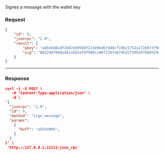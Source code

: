Signes a message with the wallet key

### Request

```json
{
    "id": 0,
    "jsonrpc": "2.0",
    "result": {
        "pkey": "a85e688adf2b87e09588f223e9ed67d48cf19b21752a172b973f96b52f289068",
        "sig": "80229d7660ad61a565af8f980cc86723b7a67d5d2f205e5f6895294ed700cd08e4be15bfb00889ad9731d51d7e8687585c2e27c031e214229a3fcc1ce3a17d0d"
    }
}
```

---

### Response

```json
curl -i -X POST \
   -H "Content-Type:application/json" \
   -d \
'{
  "jsonrpc": "2.0",
  "id": 0,
  "method": "sign_message",
  "params": 
  	{
      "buff": "aGFoYWhh",
    }
  }
}' \
 'http://127.0.0.1:12111/json_rpc'
```